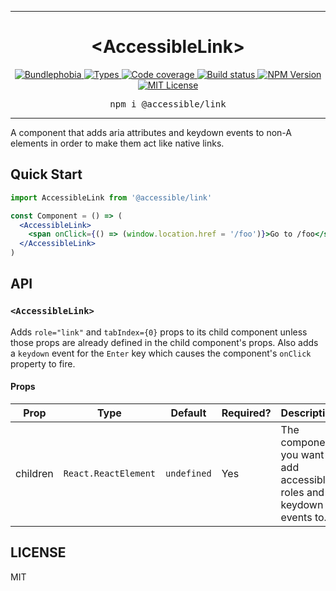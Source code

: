 <hr>
<div align="center">
  <h1 align="center">
    &lt;AccessibleLink&gt;
  </h1>
</div>

<p align="center">
  <a href="https://bundlephobia.com/result?p=@accessible/link">
    <img alt="Bundlephobia" src="https://img.shields.io/bundlephobia/minzip/@accessible/link?style=for-the-badge&labelColor=24292e">
  </a>
  <a aria-label="Types" href="https://www.npmjs.com/package/@accessible/link">
    <img alt="Types" src="https://img.shields.io/npm/types/@accessible/link?style=for-the-badge&labelColor=24292e">
  </a>
  <a aria-label="Code coverage report" href="https://codecov.io/gh/accessible-ui/link">
    <img alt="Code coverage" src="https://img.shields.io/codecov/c/gh/accessible-ui/link?style=for-the-badge&labelColor=24292e">
  </a>
  <a aria-label="Build status" href="https://travis-ci.org/accessible-ui/link">
    <img alt="Build status" src="https://img.shields.io/travis/accessible-ui/link?style=for-the-badge&labelColor=24292e">
  </a>
  <a aria-label="NPM version" href="https://www.npmjs.com/package/@accessible/link">
    <img alt="NPM Version" src="https://img.shields.io/npm/v/@accessible/link?style=for-the-badge&labelColor=24292e">
  </a>
  <a aria-label="License" href="https://jaredlunde.mit-license.org/">
    <img alt="MIT License" src="https://img.shields.io/npm/l/@accessible/link?style=for-the-badge&labelColor=24292e">
  </a>
</p>

<pre align="center">npm i @accessible/link</pre>
<hr>

A component that adds aria attributes and keydown events to non-A elements in order to make them act like native links.

## Quick Start

```jsx harmony
import AccessibleLink from '@accessible/link'

const Component = () => (
  <AccessibleLink>
    <span onClick={() => (window.location.href = '/foo')}>Go to /foo</span>
  </AccessibleLink>
)
```

## API

### `<AccessibleLink>`

Adds `role="link"` and `tabIndex={0}` props to its child component unless those props are already
defined in the child component's props. Also adds a `keydown` event for the `Enter` key which
causes the component's `onClick` property to fire.

#### Props

| Prop     | Type                 | Default     | Required? | Description                                                           |
| -------- | -------------------- | ----------- | --------- | --------------------------------------------------------------------- |
| children | `React.ReactElement` | `undefined` | Yes       | The component you want to add accessible roles and keydown events to. |

## LICENSE

MIT
